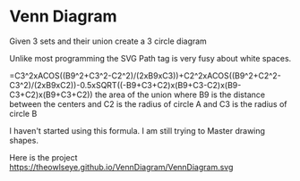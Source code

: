
# Venn Diagram
Given 3 sets and their union create a 3 circle diagram

Unlike most programming the SVG Path tag is very fusy about white spaces.

=C3^2xACOS((B9^2+C3^2-C2^2)/(2xB9xC3))+C2^2xACOS((B9^2+C2^2-C3^2)/(2xB9xC2))-0.5xSQRT((-B9+C3+C2)x(B9+C3-C2)x(B9-C3+C2)x(B9+C3+C2))
the area of the union where B9 is the distance between the centers and C2 is the radius of circle A and C3 is the radius of circle B

I haven't started using this formula.  I am still trying to Master drawing shapes.

Here is the project https://theowlseye.github.io/VennDiagram/VennDiagram.svg
